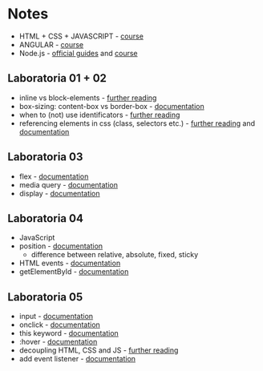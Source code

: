 # Notes

- HTML + CSS + JAVASCRIPT - [course](https://www.theodinproject.com/)
- ANGULAR - [course](https://www.sololearn.com/learn/courses/angular-developer)
- Node.js - [official guides](https://nodejs.org/en/docs/guides) and [course](https://www.theodinproject.com/paths/full-stack-javascript/courses/nodejs)

## Laboratoria 01 + 02
- inline vs block-elements  - [further reading](https://www.w3schools.com/html/html_blocks.asp)
- box-sizing: content-box vs border-box - [documentation](https://developer.mozilla.org/pl/docs/Web/CSS/box-sizing)
- when to (not) use identificators - [further reading](https://matthewjamestaylor.com/id-vs-class)
- referencing elements in css (class, selectors etc.) - [further reading](https://www.w3schools.com/css/css_selectors.asp) and [documentation](https://developer.mozilla.org/en-US/docs/Web/CSS/flex)

## Laboratoria 03
- flex - [documentation](https://css-tricks.com/snippets/css/a-guide-to-flexbox/)
- media query - [documentation](https://developer.mozilla.org/en-US/docs/Web/CSS/CSS_media_queries/Using_media_queries)
- display - [documentation](https://developer.mozilla.org/pl/docs/Web/CSS/display)

## Laboratoria 04
- JavaScript
- position - [documentation](https://developer.mozilla.org/en-US/docs/Web/CSS/position)
  - difference between relative, absolute, fixed, sticky
- HTML events - [documentation](https://developer.mozilla.org/en-US/docs/Web/Events) 
- getElementById - [documentation](https://developer.mozilla.org/en-US/docs/Web/API/Document/getElementById?retiredLocale=pl)

## Laboratoria 05
- input - [documentation](https://developer.mozilla.org/en-US/docs/Web/HTML/Element/input)
- onclick - [documentation](https://developer.mozilla.org/en-US/docs/Web/API/GlobalEventHandlers/onclick)
- this keyword - [documentation](https://developer.mozilla.org/en-US/docs/Web/JavaScript/Reference/Operators/this)
- :hover - [documentation](https://developer.mozilla.org/en-US/docs/Web/CSS/:hover)
- decoupling HTML, CSS and JS - [further reading](https://philipwalton.com/articles/decoupling-html-css-and-javascript/)
- add event listener - [documentation](https://developer.mozilla.org/en-US/docs/Web/API/EventTarget/addEventListener)